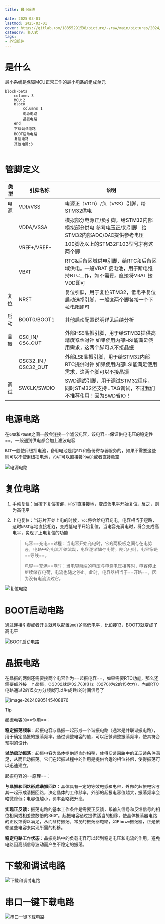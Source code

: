 ```yaml
---
title: 最小系统

date: 2025-03-01
lastmod: 2025-03-01
cover: https://gitlab.com/18355291538/picture/-/raw/main/pictures/2024/09/5_14_29_41_202409051429525.png
category: 嵌入式
tags:
- 外设组件
---
```




# 是什么

最小系统是保障MCU正常工作的最小电路的组成单元

```mermaid
block-beta
	columns 3
	MCU:2
	block
		columns 1
		电源电路
		晶振电路
	end
	下载调试电路
	BOOT启动电路
	复位电路
	其他电路:3
	
```

# 管脚定义

| 类型 | 引脚名称             | 说明                                                         |
| ---- | -------------------- | ------------------------------------------------------------ |
| 电源 | VDD/VSS              | 电源正（VDD）/负（VSS）引脚，给STM32供电                     |
|      | VDDA/VSSA            | 模拟部分电源正/负引脚，给STM32内部模拟部分供电 参考电压正/负引脚，给STM32内部ADC/DAC提供参考电压 |
|      | VREF+/VREF-          | 100脚及以上的STM32F103型号才有这两个脚                       |
|      | VBAT                 | RTC&后备区域供电引脚，给RTC和后备区域供电。一般VBAT 接电池，用于断电维持RTC工作，如不需要，直接将VBAT 接VDD即可 |
| 复位 | NRST                 | 复位引脚，用于复位STM32，低电平复位 启动选择引脚，一般这两个脚各接一个下拉电阻即可 |
| 启动 | BOOT0/BOOT1          | 其他启动配置说明详见后续分析                                 |
| 晶振 | OSC_IN/ OSC_OUT      | 外部HSE晶振引脚，用于给STM32提供高精度系统时钟 如果使用内部HSI能满足使用需求，这两个脚可以不接晶振 |
|      | OSC32_IN / OSC32_OUT | 外部LSE晶振引脚，用于给STM32内部RTC提供时钟 如果使用内部LSI能满足使用需求，这两个脚可以不接晶振 |
| 调试 | SWCLK/SWDIO          | SWD调试引脚，用于调试STM32程序，同时STM32还支持 JTAG调试，不过我们不推荐使用！因为SWD省IO！ |

# 电源电路

在`GND`和`POWER`之间一般会连接一个滤波电容，该电容==保证供电电压的稳定性==，一般遇到供电都会加上滤波电容

`BAT`一般使用纽扣电池，备用电池是给`RTC`和备份寄存器服务的，如果不需要这些则可以不使用纽扣电池，`VBAT`可以直接接`POWER`或者直接悬空

![电源电路](https://gitlab.com/18355291538/picture/-/raw/main/pictures/2024/09/5_14_29_41_202409051429525.png)

# 复位电路

1. 手动复位：当按下复位按键，`NRST`直接接地，变成低电平开始复位，反之，则为高电平

2. 上电复位：当芯片开始上电的时候，`vcc`将会给电容充电，电容相当于短路，这时`NRST`与地直接相连，变成低电平开始复位，当电容充满电时，将会变成高电平，实现了上电复位的功能

   > 电容==充电==过程：当电容开始充电时，它的两极板之间存在电势差，电路中的电流开始流动，电容逐渐储存电荷。刚充电时，电容像是==导线==。
   >
   > 电容==充满==电时：当电容两端的电压与电源电压相等时，电容停止继续储存电荷，电流也随之停止。此时，电容器相当于==开路==，因为没有电流流过它。

![复位电路](https://gitlab.com/18355291538/picture/-/raw/main/pictures/2024/09/5_14_38_27_202409051438895.png)

# BOOT启动电路

通过连接引脚或者开关就可以配置`BOOT`的高低电平，比如接13，BOOT0就变成了高电平

![BOOT启动电路](https://gitlab.com/18355291538/picture/-/raw/main/pictures/2024/09/5_14_51_30_202409051451188.png)

# 晶振电路

在晶振的两侧还需要接两个电容作为==起振电容==，如果需要RTC功能，那么还需要额外接一个晶振，OSC32就是32.768KHz（32768为2的15次方），内部RTC电路通过2的15次方分频就可以生成1秒的时间信号了

![image-20240905145408876](https://gitlab.com/18355291538/picture/-/raw/main/pictures/2024/09/5_14_54_8_202409051454950.png)

> [!TIP]
>
> 起振电容的==作用==：
>
> **稳定振荡频率**：起振电容与晶振一起形成一个谐振电路（通常是并联谐振电路），用于确定晶振的振荡频率。通过调整电容的值，可以细微调整振荡频率，使其符合预期的设计。
>
> **辅助启动振荡**：起振电容为晶体提供适当的相移，使得反馈回路中的正反馈条件满足，从而启动振荡。它们在起振过程中的作用是提供合适的相位补偿，使得振荡可以迅速建立。
>
> 起振电容的==原理==：
>
> **与晶振和回路形成谐振回路**：晶体具有一定的等效电感和电容，外部的起振电容与其一起形成谐振回路，决定晶体的工作频率。外部的起振电容值越大，振荡频率会略微降低；电容值越小，频率会略微升高。
>
> **实现正反馈**：振荡电路的基本工作条件是需要正反馈，即输入信号和反馈信号的相位相同或相差整数倍的360°。起振电容通过提供适当的相移，使晶体振荡器电路的正反馈得以满足，从而维持振荡。常见的振荡器电路，如Pierce振荡器，正是依赖这些电容来实现所需的相移。
>
> **稳定电路工作状态**：晶振电路中的负载电容可以起到稳定电压和电流的作用，避免电路因高频信号波动而产生不稳定的振荡。

# 下载和调试电路

![下载和调试电路](https://gitlab.com/18355291538/picture/-/raw/main/pictures/2024/09/5_15_16_34_202409051516284.png)

# 串口一键下载电路

![串口一键下载电路](https://gitlab.com/18355291538/picture/-/raw/main/pictures/2024/09/5_15_17_4_202409051517731.png)














































